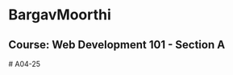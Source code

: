 <!DOCTYPE html>
<html lang="en">
<head>
    <meta charset="UTF-8">
    <meta name="viewport" content="width=device-width, initial-scale=1.0">
    <title>My First Web Page</title>
</head>
<body>
    <h1>BargavMoorthi</h1>
    <h2>Course: Web Development 101 - Section A</h2>
</body>
</html>
# A04-25
